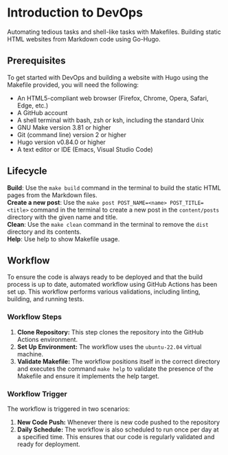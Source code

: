 # Introduction to DevOps

Automating tedious tasks and shell-like tasks with Makefiles.
Building static HTML websites from Markdown code using Go-Hugo.

## Prerequisites

To get started with DevOps and building a website with Hugo using the Makefile provided, you will need the following:

- An HTML5-compliant web browser (Firefox, Chrome, Opera, Safari, Edge, etc.)
- A GitHub account
- A shell terminal with bash, zsh or ksh, including the standard Unix
- GNU Make version 3.81 or higher
- Git (command line) version 2 or higher
- Hugo version v0.84.0 or higher
- A text editor or IDE (Emacs, Visual Studio Code)

## Lifecycle

**Build**: Use the `make build` command in the terminal to build the static HTML pages from the Markdown files. \
**Create a new post**: Use the `make post POST_NAME=<name> POST_TITLE=<title>` command in the terminal to create a new post in the `content/posts` directory with the given name and title. \
**Clean**: Use the `make clean` command in the terminal to remove the `dist` directory and its contents. \
**Help**: Use help to show Makefile usage.

## Workflow

To ensure the code is always ready to be deployed and that the build process is up to date, automated workflow using GitHub Actions has been set up. This workflow performs various validations, including linting, building, and running tests.

### Workflow Steps

1. **Clone Repository:** This step clones the repository into the GitHub Actions environment.
2. **Set Up Environment:** The workflow uses the `ubuntu-22.04` virtual machine.
3. **Validate Makefile:** The workflow positions itself in the correct directory and executes the command `make help` to validate the presence of the Makefile and ensure it implements the help target.

### Workflow Trigger

The workflow is triggered in two scenarios:

1. **New Code Push:** Whenever there is new code pushed to the repository
2. **Daily Schedule:** The workflow is also scheduled to run once per day at a specified time. This ensures that our code is regularly validated and ready for deployment.